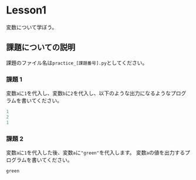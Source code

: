 # Lesson1
変数について学ぼう。

## 課題についての説明
課題のファイル名は`practice_[課題番号].py`としてください。

### 課題 1
変数`a`に`1`を代入し、変数`b`に`2`を代入し、以下のような出力になるようなプログラムを書いてください。
```python
1
2
1
```

### 課題 2
変数`a`に`1`を代入した後、変数`a`に`"green"`を代入します。
変数`a`の値を出力するプログラムを書いてください。
```python
green
```